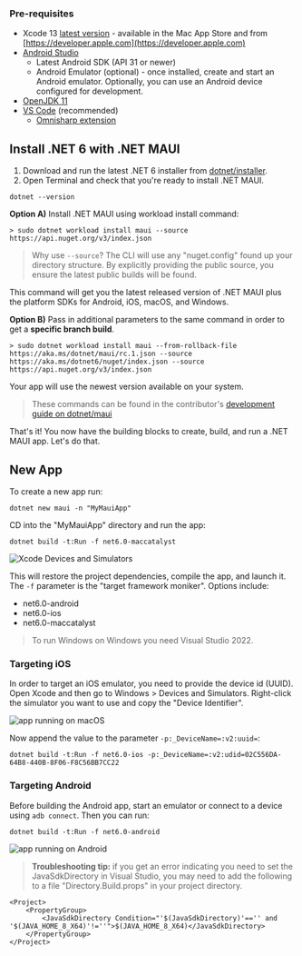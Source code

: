 ### Pre-requisites

* Xcode 13 [latest version](https://xcodereleases.com/) - available in the Mac App Store and from [https://developer.apple.com](https://developer.apple.com)
* [Android Studio](https://developer.android.com/studio) 
  * Latest Android SDK (API 31 or newer)
  * Android Emulator (optional) - once installed, create and start an Android emulator. Optionally, you can use an Android device configured for development.
* [OpenJDK 11](https://docs.microsoft.com/en-us/java/openjdk/download#openjdk-11)
* [VS Code](https://code.visualstudio.com/) (recommended) 
  * [Omnisharp extension](https://marketplace.visualstudio.com/items?itemName=ms-dotnettools.csharp)

## Install .NET 6 with .NET MAUI

1. Download and run the latest .NET 6 installer from [dotnet/installer](https://github.com/dotnet/installer/blob/main/README.md#installers-and-binaries). 
2. Open Terminal and check that you're ready to install .NET MAUI.

```
dotnet --version
```

**Option A)** Install .NET MAUI using workload install command:

```
> sudo dotnet workload install maui --source https://api.nuget.org/v3/index.json
```

> Why use `--source`? The CLI will use any "nuget.config" found up your directory structure. By explicitly providing the public source, you ensure the latest public builds will be found.

This command will get you the latest released version of .NET MAUI plus the platform SDKs for Android, iOS, macOS, and Windows. 

**Option B)** Pass in additional parameters to the same command in order to get a **specific branch build**. 

```
> sudo dotnet workload install maui --from-rollback-file https://aka.ms/dotnet/maui/rc.1.json --source https://aka.ms/dotnet6/nuget/index.json --source https://api.nuget.org/v3/index.json
```

Your app will use the newest version available on your system. 

> These commands can be found in the contributor's [development guide on dotnet/maui](https://github.com/dotnet/maui/blob/main/.github/DEVELOPMENT.md)

That's it! You now have the building blocks to create, build, and run a .NET MAUI app. Let's do that.

## New App

To create a new app run:

```
dotnet new maui -n "MyMauiApp"
```

CD into the "MyMauiApp" directory and run the app:

```
dotnet build -t:Run -f net6.0-maccatalyst
```

![Xcode Devices and Simulators](https://dev-to-uploads.s3.amazonaws.com/uploads/articles/7mi23lod2z06m0j85di1.png)

This will restore the project dependencies, compile the app, and launch it. The ``-f`` parameter is the "target framework moniker". Options include:

* net6.0-android
* net6.0-ios
* net6.0-maccatalyst

> To run Windows on Windows you need Visual Studio 2022. 

### Targeting iOS

In order to target an iOS emulator, you need to provide the device id (UUID). Open Xcode and then go to Windows > Devices and Simulators. Right-click the simulator you want to use and copy the "Device Identifier".

![app running on macOS](https://dev-to-uploads.s3.amazonaws.com/uploads/articles/vezefpi5aev3oziqk2ef.png)

Now append the value to the parameter ``-p:_DeviceName=:v2:uuid=``:

```
dotnet build -t:Run -f net6.0-ios -p:_DeviceName=:v2:udid=02C556DA-64B8-440B-8F06-F8C56BB7CC22
```

### Targeting Android

Before building the Android app, start an emulator or connect to a device using ``adb connect``. Then you can run:

```
dotnet build -t:Run -f net6.0-android
```

![app running on Android](https://dev-to-uploads.s3.amazonaws.com/uploads/articles/k98ye6rqfejcvxz2s7r1.png)

> **Troubleshooting tip:** if you get an error indicating you need to set the JavaSdkDirectory in Visual Studio, you may need to  add the following to a file "Directory.Build.props" in your project directory.

```
<Project>
    <PropertyGroup>
        <JavaSdkDirectory Condition="'$(JavaSdkDirectory)'=='' and '$(JAVA_HOME_8_X64)'!=''">$(JAVA_HOME_8_X64)</JavaSdkDirectory>
    </PropertyGroup>
</Project>
```